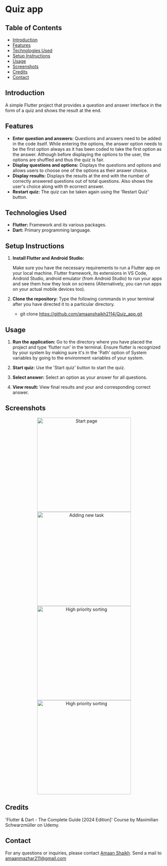 # Quiz app

## Table of Contents
- [Introduction](#introduction)
- [Features](#features)
- [Technologies Used](#technologies-used)
- [Setup Instructions](#setup-instructions)
- [Usage](#usage)
- [Screenshots](#screenshots)
- [Credits](#credits)
- [Contact](#contact)

## Introduction
A simple Flutter project that provides a question and answer interface in the form of a quiz and shows the result at the end.

## Features
- **Enter question and answers:** Questions and answers need to be added in the code itself. While entering the options, the answer option needs to be the first option always as it has been coded to take the first option as the answer. Although before displaying the options to the user, the options are shuffled and thus the quiz is fair.
- **Display questions and options:** Displays the questions and options and allows users to choose one of the options as their answer choice.
- **Display results:** Displays the results at the end with the number of correctly answered questions out of total questions. Also shows the user's choice along with th ecorrect answer.
- **Restart quiz:** The quiz can be taken again using the 'Restart Quiz' button.

## Technologies Used
- **Flutter:** Framework and its various packages.
- **Dart:** Primary programming language.

## Setup Instructions
1. **Install Flutter and Android Studio:**
    
    Make sure you have the necessary requirements to run a Flutter app on your local machine. Flutter framework, its extensions in VS Code, Android Studio, android emulator (from Android Studio) to run your apps and see them how they look on screens (Alternatively, you can run apps on your actual mobile devices too).

2. **Clone the repository:**
   Type the following commands in your terminal after you have directed it to a particular directory.
   
   - git clone https://github.com/amaanshaikh2114/Quiz_app.git
    

## Usage
1. **Run the application:**
    Go to the directory where you have placed the project and type 'flutter run' in the terminal. Ensure flutter is recognized by your system by making sure it's in the 'Path' option of System variables by going to the environment variables of your system.
    

2. **Start quiz:**
    Use the 'Start quiz' button to start the quiz.

3. **Select answer:**
    Select an option as your answer for all questions.

4. **View result:**
    View final results and your and corresponding correct answer. 

## Screenshots
<p align="center">
  <img src="screenshots/start_page.png" alt="Start page" width="300"/>
  <img src="screenshots/questions_page.png" alt="Adding new task" width="300"/>
  <img src="screenshots/result_page1.png" alt="High priority sorting" width="300"/>
  <img src="screenshots/result_page2.png" alt="High priority sorting" width="300"/>
</p>

## Credits
'Flutter & Dart - The Complete Guide [2024 Edition]' Course by Maximilian Schwarzmüller on Udemy.

## Contact
For any questions or inquiries, please contact [Amaan Shaikh](mailto:amaanmazhar211@gmail.com). Send a mail to amaanmazhar211@gmail.com

